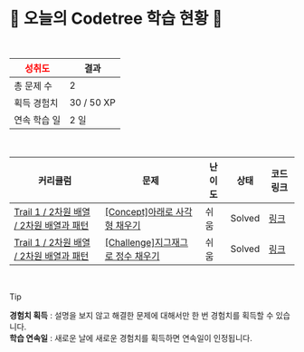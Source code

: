 # 🌲 오늘의 Codetree 학습 현황 🌲

<br />

| <span style="color:red;display:block;text-align:center;"> **성취도**</span> | 결과 |
|---|---|
| 총 문제 수 | 2 |
| 획득 경험치 | 30 / 50 XP |
| 연속 학습 일 | 2 일 |

<br />

|커리큘럼|문제|난이도|상태|코드 링크|
|---|---|---|---|---|
|[Trail 1 / 2차원 배열 / 2차원 배열과 패턴](https://https://en.codetree.ai/trail-info/novice-low/)|[[Concept]아래로 사각형 채우기](https://https://en.codetree.ai/trails/complete/curated-cards/intro-filling-rectangle-with-downflow/)|쉬움|Solved|[링크](https://github.com/les0498/codetree-TILs/blob/main/250114/%EC%95%84%EB%9E%98%EB%A1%9C%20%EC%82%AC%EA%B0%81%ED%98%95%20%EC%B1%84%EC%9A%B0%EA%B8%B0/filling-rectangle-with-downflow.py)|
|[Trail 1 / 2차원 배열 / 2차원 배열과 패턴](https://https://en.codetree.ai/trail-info/novice-low/)|[[Challenge]지그재그로 정수 채우기](https://https://en.codetree.ai/trails/complete/curated-cards/challenge-zigzag-numbering/)|쉬움|Solved|[링크](https://github.com/les0498/codetree-TILs/blob/main/250114/%EC%A7%80%EA%B7%B8%EC%9E%AC%EA%B7%B8%EB%A1%9C%20%EC%A0%95%EC%88%98%20%EC%B1%84%EC%9A%B0%EA%B8%B0/zigzag-numbering.py)|


<br />

> [!TIP]
> **경험치 획득** : 설명을 보지 않고 해결한 문제에 대해서만 한 번 경험치를 획득할 수 있습니다.  
> **학습 연속일** : 새로운 날에 새로운 경험치를 획득하면 연속일이 인정됩니다.

